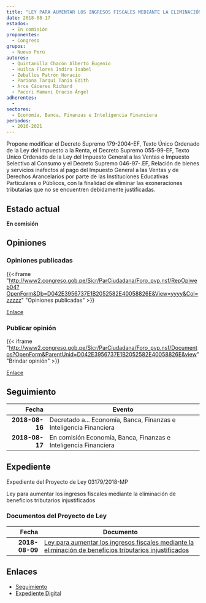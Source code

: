 ```yaml
---
title: "LEY PARA AUMENTAR LOS INGRESOS FISCALES MEDIANTE LA ELIMINACIÓN DE BENEFICIO TRIBUTARIOS INJUSTIFICADOS"
date: 2018-08-17
estados: 
  - En comisión
proponentes: 
  - Congreso
grupos: 
  - Nuevo Perú
autores: 
  - Quintanilla Chacón Alberto Eugenio
  - Huilca Flores Indira Isabel
  - Zeballos Patrón Horacio
  - Pariona Tarqui Tania Edith
  - Arce Cáceres Richard
  - Pacori Mamani Oracio Ángel
adherentes: 
  - 
sectores: 
  - Economía, Banca, Finanzas e Inteligencia Financiera
periodos: 
  - 2016-2021
---
```


Propone modificar el Decreto Supremo 179-2004-EF, Texto Único Ordenado de la Ley del Impuesto a la Renta, el Decreto Supremo 055-99-EF, Texto Único Ordenado de la Ley del Impuesto General a las Ventas e Impuesto Selectivo al Consumo y el Decreto Supremo 046-97-.EF, Relación de bienes y servicios inafectos al pago del Impuesto General a las Ventas y de Derechos Arancelarios por parte de las Instituciones Educativas Particulares o Públicos, con la finalidad de eliminar las exoneraciones tributarias que no se encuentren debidamente justificadas.


## Estado actual

**En comisión**

## Opiniones

### Opiniones publicadas

{{<iframe "http://www2.congreso.gob.pe/Sicr/ParCiudadana/Foro_pvp.nsf/RepOpiweb04?OpenForm&Db=D042E3956737E1B2052582E40058826E&View=yyyy&Col=zzzzz" "Opiniones publicadas" >}}

[Enlace](http://www2.congreso.gob.pe/Sicr/ParCiudadana/Foro_pvp.nsf/RepOpiweb04?OpenForm&Db=D042E3956737E1B2052582E40058826E&View=yyyy&Col=zzzzz)
### Publicar opinión

{{< iframe "http://www2.congreso.gob.pe/Sicr/ParCiudadana/Foro_pvp.nsf/Documentos?OpenForm&ParentUnid=D042E3956737E1B2052582E40058826E&view" "Brindar opinión" >}}

[Enlace](http://www2.congreso.gob.pe/Sicr/ParCiudadana/Foro_pvp.nsf/Documentos?OpenForm&ParentUnid=D042E3956737E1B2052582E40058826E&view)

## Seguimiento

| Fecha | Evento |
|------:|--------|
| **2018-08-16** | Decretado a... Economía, Banca, Finanzas e Inteligencia Financiera|
| **2018-08-17** | En comisión Economía, Banca, Finanzas e Inteligencia Financiera|


## Expediente

Expediente del Proyecto de Ley 03179/2018-MP

Ley para aumentar los ingresos fiscales mediante la eliminación de beneficios tributarios injustificados


### Documentos del Proyecto de Ley

| Fecha | Documento |
|------:|--------|
| **2018-08-09** | [Ley para aumentar los ingresos fiscales mediante la eliminación de beneficios tributarios injustificados](http://www.leyes.congreso.gob.pe/Documentos/2016_2021/Proyectos_de_Ley_y_de_Resoluciones_Legislativas/PL0317920180809.pdf) |

## Enlaces 

- [Seguimiento](http://www2.congreso.gob.pe/Sicr/TraDocEstProc/CLProLey2016.nsf/f7fff46988ca05b1052578e100829cc7/c0be4d2f460eac0a052582e40075482a?OpenDocument)
- [Expediente Digital](http://www2.congreso.gob.pe/Sicr/TraDocEstProc/CLProLey2016.nsf/f7fff46988ca05b1052578e100829cc7/c0be4d2f460eac0a052582e40075482a?OpenDocument&Click=05257FB7005EB655.eb71d0cf91d8294e05256cdf006b5706/$Body/0.1C6C)
